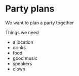 # Party plans

We want to plan a party together

Things we need
-  a location
-  drinks
-  food
-  good music
-  speakers
-  clown
